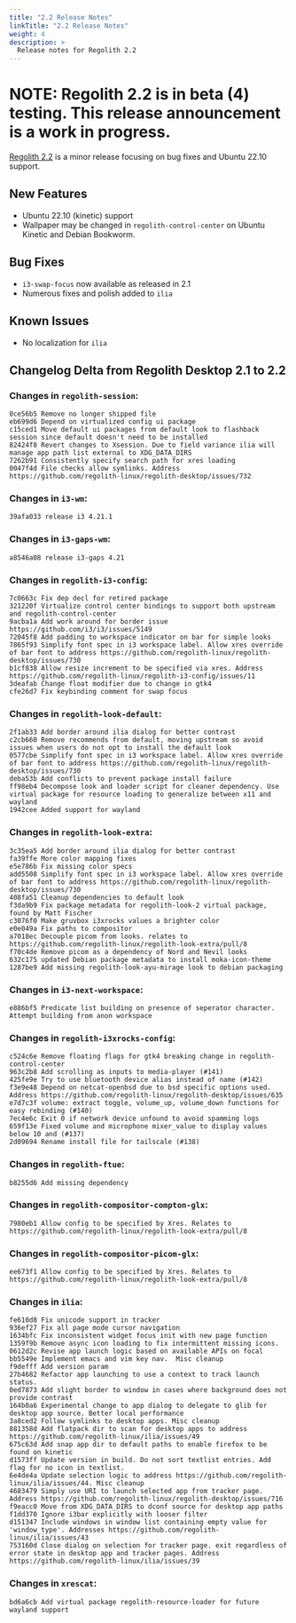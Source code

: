 ```yaml
---
title: "2.2 Release Notes"
linkTitle: "2.2 Release Notes"
weight: 4
description: >
  Release notes for Regolith 2.2
---
```


# NOTE: Regolith 2.2 is in beta (4) testing.  This release announcement is a work in progress.

[Regolith 2.2](https://github.com/orgs/regolith-linux/projects/25) is a minor release focusing on bug fixes and Ubuntu 22.10 support.

## New Features

* Ubuntu 22.10 (kinetic) support
* Wallpaper may be changed in `regolith-control-center` on Ubuntu Kinetic and Debian Bookworm.

## Bug Fixes

* `i3-swap-focus` now available as released in 2.1
* Numerous fixes and polish added to `ilia`

## Known Issues

* No localization for `ilia` 

## Changelog Delta from Regolith Desktop 2.1 to 2.2

### Changes in `regolith-session`:
```
0ce56b5 Remove no longer shipped file
eb699d6 Depend on virtualized config ui package
c15ced1 Move default ui packages from default look to flashback session since default doesn't need to be installed
82424f8 Revert changes to Xsession. Due to field variance ilia will manage app path list external to XDG_DATA_DIRS
7262b91 Consistently specify search path for xres loading
0047f4d File checks allow symlinks. Address https://github.com/regolith-linux/regolith-desktop/issues/732
```

### Changes in `i3-wm`:
```
39afa033 release i3 4.21.1
```

### Changes in `i3-gaps-wm`:
```
a8546a08 release i3-gaps 4.21
```

### Changes in `regolith-i3-config`:
```
7c0663c Fix dep decl for retired package
321220f Virtualize control center bindings to support both upstream and regolith-control-center
9acba1a Add work around for border issue https://github.com/i3/i3/issues/5149
72045f8 Add padding to workspace indicator on bar for simple looks
7865f93 Simplify font spec in i3 workspace label. Allow xres override of bar font to address https://github.com/regolith-linux/regolith-desktop/issues/730
b1cf838 Allow resize increment to be specified via xres. Address https://github.com/regolith-linux/regolith-i3-config/issues/11
3deafab Change float modifier due to change in gtk4
cfe26d7 Fix keybinding comment for swap focus
```

### Changes in `regolith-look-default`:
```
2f1ab33 Add border around ilia dialog for better contrast
c2cb660 Remove recommends from default, moving upstream so avoid issues when users do not opt to install the default look
0577cbe Simplify font spec in i3 workspace label. Allow xres override of bar font to address https://github.com/regolith-linux/regolith-desktop/issues/730
deba53b Add conflicts to prevent package install failure
ff98eb4 Decompose look and loader script for cleaner dependency. Use virtual package for resource loading to generalize between x11 and wayland
1942cee Added support for wayland
```

### Changes in `regolith-look-extra`:
```
3c35ea5 Add border around ilia dialog for better contrast
fa39ffe More color mapping fixes
e5e786b Fix missing color specs
add5508 Simplify font spec in i3 workspace label. Allow xres override of bar font to address https://github.com/regolith-linux/regolith-desktop/issues/730
408fa51 Cleanup dependencies to default look
f3da9b9 Fix package metadata for regolith-look-2 virtual package, found by Matt Fischer
c3076f0 Make gruvbox i3xrocks values a brighter color
e0e049a Fix paths to compositor
a7018ec Decouple picom from looks. relates to https://github.com/regolith-linux/regolith-look-extra/pull/8
f70c4de Remove picom as a dependency of Nord and Nevil looks
632c175 updated Debian package metadata to install moka-icon-theme
1287be9 Add missing regolith-look-ayu-mirage look to debian packaging
```

### Changes in `i3-next-workspace`:
```
e886bf5 Predicate list building on presence of seperator character. Attempt building from anon workspace
```

### Changes in `regolith-i3xrocks-config`:
```
c524c6e Remove floating flags for gtk4 breaking change in regolith-control-center
963c2b8 Add scrolling as inputs to media-player (#141)
425fe9e Try to use bluetooth device alias instead of name (#142)
f3e9e48 Depend on netcat-openbsd due to bsd specific options used.  Address https://github.com/regolith-linux/regolith-desktop/issues/635
e7d7c3f volume: extract toggle, volume_up, volume_down functions for easy rebinding (#140)
7ec4e6c Exit 0 if network device unfound to avoid spamming logs
659f13e Fixed volume and microphone mixer_value to display values below 10 and (#137)
2d09694 Rename install file for tailscale (#138)
```

### Changes in `regolith-ftue`:
```
b8255d6 Add missing dependency
```

### Changes in `regolith-compositor-compton-glx`:
```
7980eb1 Allow config to be specified by Xres. Relates to https://github.com/regolith-linux/regolith-look-extra/pull/8
```

### Changes in `regolith-compositor-picom-glx`:

```
ee673f1 Allow config to be specified by Xres. Relates to https://github.com/regolith-linux/regolith-look-extra/pull/8
```


### Changes in `ilia`:
```
fe610d8 Fix unicode support in tracker
936ef27 Fix all page mode cursor navigation
1634bfc Fix inconsistent widget focus init with new page function
1359f9b Remove async icon loading to fix intermittent missing icons.
0612d2c Revise app launch logic based on available APIs on focal
bb5549e Implement emacs and vim key nav.  Misc cleanup
f9defff Add version param
27b4682 Refactor app launching to use a context to track launch status.
0ed7873 Add slight border to window in cases where background does not provide contrast
164b0a6 Experimental change to app dialog to delegate to glib for desktop app source. Better local performance
3a8ced2 Follow symlinks to desktop apps. Misc cleanup
881358d Add flatpack dir to scan for desktop apps to address https://github.com/regolith-linux/ilia/issues/49
675c63d Add snap app dir to default paths to enable firefox to be found on kinetic
d1573ff Update version in build. Do not sort textlist entries. Add flag for no icon in textlist.
6e4de4a Update selection logic to address https://github.com/regolith-linux/ilia/issues/44. Misc cleanup
4683479 Simply use URI to launch selected app from tracker page. Address https://github.com/regolith-linux/regolith-desktop/issues/716
f9eacc0 Move from XDG_DATA_DIRS to dconf source for desktop app paths
f1dd370 Ignore i3bar explicitly with looser filter
d151347 Include windows in window list containing empty value for 'window_type'. Addresses https://github.com/regolith-linux/ilia/issues/43
753160d Close dialog on selection for tracker page. exit regardless of error state in desktop app and tracker pages. Address https://github.com/regolith-linux/ilia/issues/39
```

### Changes in `xrescat`:

```
bd6a6cb Add virtual package regolith-resource-loader for future wayland support
```
